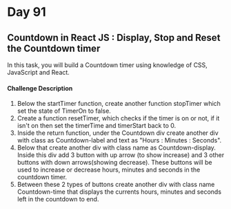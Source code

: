 # Day 91 

## Countdown in React JS : Display, Stop and Reset the Countdown timer

In this task, you will build a Countdown timer using knowledge of CSS, JavaScript and React.


#### Challenge Description 
1. Below the startTimer function, create another function stopTimer which set the state of TimerOn to false.
2. Create a function resetTimer, which checks if the timer is on or not, if it isn't on then set the timerTime and timerStart back to 0.
3. Inside the return function, under the Countdown div create another div with class as Countdown-label and text as "Hours : Minutes : Seconds".
4. Below that create another div with class name as Countdown-display. Inside this div add 3 button with up arrow (to show increase) and 3 other buttons with down arrows(showing decrease). These buttons will be used to increase or decrease hours, minutes and seconds in the countdown timer. 
5. Between these 2 types of buttons create another div with class name Countdown-time that displays the currents hours, minutes and seconds left in the countdown to end.